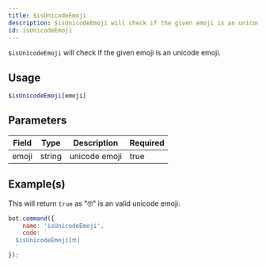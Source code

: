 ```yaml
---
title: $isUnicodeEmoji
description: $isUnicodeEmoji will check if the given emoji is an unicode emoji.
id: isUnicodeEmoji
---
```


`$isUnicodeEmoji` will check if the given emoji is an unicode emoji.

## Usage

```php
$isUnicodeEmoji[emoji]
```

## Parameters

| Field | Type   | Description   | Required |
|-------|--------|---------------|----------|
| emoji | string | unicode emoji | true     |

## Example(s)

This will return `true` as "🤓" is an valid unicode emoji:

```javascript
bot.command({
    name: 'isUnicodeEmoji',
    code: `
  $isUnicodeEmoji[🤓]
  `
});
```

